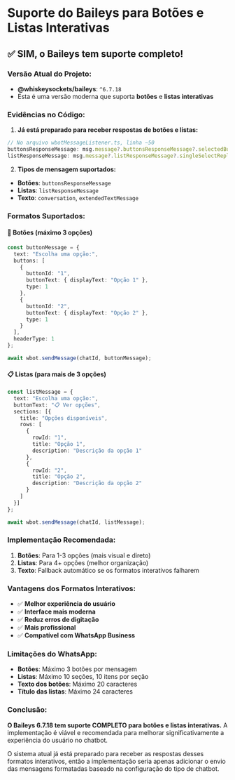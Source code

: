 # Suporte do Baileys para Botões e Listas Interativas

## ✅ **SIM, o Baileys tem suporte completo!**

### Versão Atual do Projeto:
- **@whiskeysockets/baileys**: `^6.7.18`
- Esta é uma versão moderna que suporta **botões** e **listas interativas**

### Evidências no Código:

1. **Já está preparado para receber respostas de botões e listas:**
```typescript
// No arquivo wbotMessageListener.ts, linha ~50
buttonsResponseMessage: msg.message?.buttonsResponseMessage?.selectedButtonId,
listResponseMessage: msg.message?.listResponseMessage?.singleSelectReply?.selectedRowId,
```

2. **Tipos de mensagem suportados:**
- **Botões**: `buttonsResponseMessage`
- **Listas**: `listResponseMessage`
- **Texto**: `conversation`, `extendedTextMessage`

### Formatos Suportados:

#### 🔘 **Botões (máximo 3 opções)**
```typescript
const buttonMessage = {
  text: "Escolha uma opção:",
  buttons: [
    {
      buttonId: "1",
      buttonText: { displayText: "Opção 1" },
      type: 1
    },
    {
      buttonId: "2", 
      buttonText: { displayText: "Opção 2" },
      type: 1
    }
  ],
  headerType: 1
};

await wbot.sendMessage(chatId, buttonMessage);
```

#### 📋 **Listas (para mais de 3 opções)**
```typescript
const listMessage = {
  text: "Escolha uma opção:",
  buttonText: "📋 Ver opções",
  sections: [{
    title: "Opções disponíveis",
    rows: [
      {
        rowId: "1",
        title: "Opção 1",
        description: "Descrição da opção 1"
      },
      {
        rowId: "2",
        title: "Opção 2", 
        description: "Descrição da opção 2"
      }
    ]
  }]
};

await wbot.sendMessage(chatId, listMessage);
```

### Implementação Recomendada:

1. **Botões**: Para 1-3 opções (mais visual e direto)
2. **Listas**: Para 4+ opções (melhor organização)
3. **Texto**: Fallback automático se os formatos interativos falharem

### Vantagens dos Formatos Interativos:

- ✅ **Melhor experiência do usuário**
- ✅ **Interface mais moderna**
- ✅ **Reduz erros de digitação**
- ✅ **Mais profissional**
- ✅ **Compatível com WhatsApp Business**

### Limitações do WhatsApp:

- **Botões**: Máximo 3 botões por mensagem
- **Listas**: Máximo 10 seções, 10 itens por seção
- **Texto dos botões**: Máximo 20 caracteres
- **Título das listas**: Máximo 24 caracteres

### Conclusão:

**O Baileys 6.7.18 tem suporte COMPLETO para botões e listas interativas.** A implementação é viável e recomendada para melhorar significativamente a experiência do usuário no chatbot.

O sistema atual já está preparado para receber as respostas desses formatos interativos, então a implementação seria apenas adicionar o envio das mensagens formatadas baseado na configuração do tipo de chatbot.